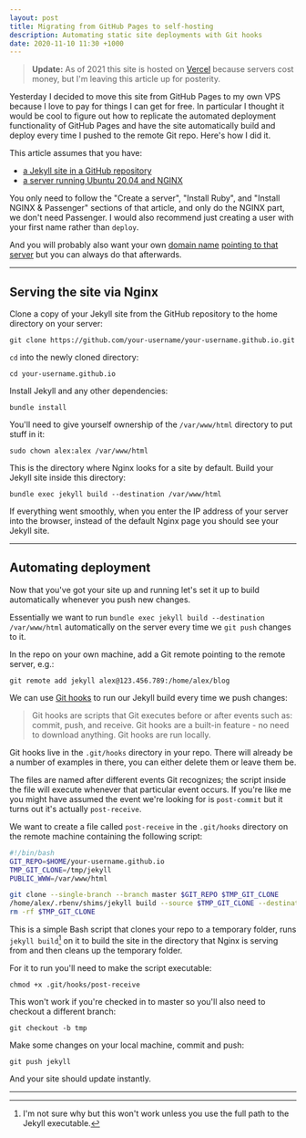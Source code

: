 ```yaml
---
layout: post
title: Migrating from GitHub Pages to self-hosting
description: Automating static site deployments with Git hooks
date: 2020-11-10 11:30 +1000
---
```


>**Update:** As of 2021 this site is hosted on [Vercel](https://vercel.com) because servers cost money, but I'm leaving this article up for posterity.

Yesterday I decided to move this site from GitHub Pages to my own VPS because I love to pay for things I can get for free. In particular I thought it would be cool to figure out how to replicate the automated deployment functionality of GitHub Pages and have the site automatically build and deploy every time I pushed to the remote Git repo. Here's how I did it.

This article assumes that you have:
  - [a Jekyll site in a GitHub repository](https://docs.github.com/en/free-pro-team@latest/github/working-with-github-pages/creating-a-github-pages-site-with-jekyll)
  - [a server running Ubuntu 20.04 and NGINX](https://gorails.com/deploy/ubuntu/20.04) 

You only need to follow the "Create a server", "Install Ruby", and "Install NGINX & Passenger" sections of that article, and only do the NGINX part, we don't need Passenger. I would also recommend just creating a user with your first name rather than `deploy`.

And you will probably also want your own [domain name](https://www.namecheap.com/) [pointing to that server](https://www.namecheap.com/support/knowledgebase/article.aspx/9837/46/how-to-connect-a-domain-to-a-server-or-hosting#viaip) but you can always do that afterwards.

---

## Serving the site via Nginx

Clone a copy of your Jekyll site from the GitHub repository to the home directory on your server:

```shell
git clone https://github.com/your-username/your-username.github.io.git
```

`cd` into the newly cloned directory:

```shell
cd your-username.github.io
```

Install Jekyll and any other dependencies:

```shell
bundle install
```

You'll need to give yourself ownership of the `/var/www/html` directory to put stuff in it:

```shell
sudo chown alex:alex /var/www/html
```

This is the directory where Nginx looks for a site by default. Build your Jekyll site inside this directory:

```shell
bundle exec jekyll build --destination /var/www/html
```

If everything went smoothly, when you enter the IP address of your server into the browser, instead of the default Nginx page you should see your Jekyll site.

---

## Automating deployment

Now that you've got your site up and running let's set it up to build automatically whenever you push new changes.

Essentially we want to run `bundle exec jekyll build --destination /var/www/html` automatically on the server every time we `git push` changes to it.

In the repo on your own machine, add a Git remote pointing to the remote server, e.g.:

```shell
git remote add jekyll alex@123.456.789:/home/alex/blog
```

We can use [Git hooks](https://githooks.com/) to run our Jekyll build every time we push changes:

>Git hooks are scripts that Git executes before or after events such as: commit, push, and receive. Git hooks are a built-in feature - no need to download anything. Git hooks are run locally.

Git hooks live in the `.git/hooks` directory in your repo. There will already be a number of examples in there, you can either delete them or leave them be. 

The files are named after different events Git recognizes; the script inside the file will execute whenever that particular event occurs. If you're like me you might have assumed the event we're looking for is `post-commit` but it turns out it's actually `post-receive`.

We want to create a file called `post-receive` in the `.git/hooks` directory on the remote machine containing the following script:

```bash
#!/bin/bash
GIT_REPO=$HOME/your-username.github.io
TMP_GIT_CLONE=/tmp/jekyll
PUBLIC_WWW=/var/www/html

git clone --single-branch --branch master $GIT_REPO $TMP_GIT_CLONE
/home/alex/.rbenv/shims/jekyll build --source $TMP_GIT_CLONE --destination $PUBLIC_WWW
rm -rf $TMP_GIT_CLONE
```

This is a simple Bash script that clones your repo to a temporary folder, runs `jekyll build`[^2] on it to build the site in the directory that Nginx is serving from and then cleans up the temporary folder.

For it to run you'll need to make the script executable:

```shell
chmod +x .git/hooks/post-receive
```

This won't work if you're checked in to master so you'll also need to checkout a different branch:

```shell
git checkout -b tmp
```

Make some changes on your local machine, commit and push:

```shell
git push jekyll
```

And your site should update instantly.

---

[^1]: There are a few things going on here but explaining them in detail is outside the scope of this article. [Here's a good article that explains some of it.](https://linuxhint.com/path_in_bash/)
[^2]: I'm not sure why but this won't work unless you use the full path to the Jekyll executable.

